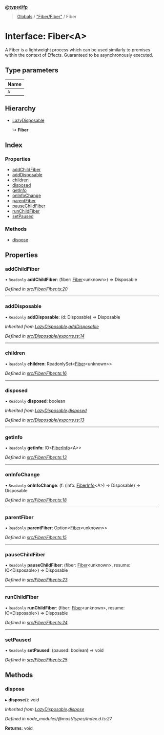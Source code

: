 **[@typed/fp](../README.md)**

> [Globals](../globals.md) / ["Fiber/Fiber"](../modules/_fiber_fiber_.md) / Fiber

# Interface: Fiber\<A>

A Fiber is a lightweight process which can be used similarly to promises within the context of Effects.
Guaranteed to be asynchronously executed.

## Type parameters

Name |
------ |
`A` |

## Hierarchy

* [LazyDisposable](_disposable_exports_.lazydisposable.md)

  ↳ **Fiber**

## Index

### Properties

* [addChildFiber](_fiber_fiber_.fiber.md#addchildfiber)
* [addDisposable](_fiber_fiber_.fiber.md#adddisposable)
* [children](_fiber_fiber_.fiber.md#children)
* [disposed](_fiber_fiber_.fiber.md#disposed)
* [getInfo](_fiber_fiber_.fiber.md#getinfo)
* [onInfoChange](_fiber_fiber_.fiber.md#oninfochange)
* [parentFiber](_fiber_fiber_.fiber.md#parentfiber)
* [pauseChildFiber](_fiber_fiber_.fiber.md#pausechildfiber)
* [runChildFiber](_fiber_fiber_.fiber.md#runchildfiber)
* [setPaused](_fiber_fiber_.fiber.md#setpaused)

### Methods

* [dispose](_fiber_fiber_.fiber.md#dispose)

## Properties

### addChildFiber

• `Readonly` **addChildFiber**: (fiber: [Fiber](_fiber_fiber_.fiber.md)\<unknown>) => Disposable

*Defined in [src/Fiber/Fiber.ts:20](https://github.com/TylorS/typed-fp/blob/559f273/src/Fiber/Fiber.ts#L20)*

___

### addDisposable

• `Readonly` **addDisposable**: (d: Disposable) => Disposable

*Inherited from [LazyDisposable](_disposable_exports_.lazydisposable.md).[addDisposable](_disposable_exports_.lazydisposable.md#adddisposable)*

*Defined in [src/Disposable/exports.ts:14](https://github.com/TylorS/typed-fp/blob/559f273/src/Disposable/exports.ts#L14)*

___

### children

• `Readonly` **children**: ReadonlySet\<[Fiber](_fiber_fiber_.fiber.md)\<unknown>>

*Defined in [src/Fiber/Fiber.ts:16](https://github.com/TylorS/typed-fp/blob/559f273/src/Fiber/Fiber.ts#L16)*

___

### disposed

• `Readonly` **disposed**: boolean

*Inherited from [LazyDisposable](_disposable_exports_.lazydisposable.md).[disposed](_disposable_exports_.lazydisposable.md#disposed)*

*Defined in [src/Disposable/exports.ts:13](https://github.com/TylorS/typed-fp/blob/559f273/src/Disposable/exports.ts#L13)*

___

### getInfo

• `Readonly` **getInfo**: IO\<[FiberInfo](../modules/_fiber_fiber_.md#fiberinfo)\<A>>

*Defined in [src/Fiber/Fiber.ts:13](https://github.com/TylorS/typed-fp/blob/559f273/src/Fiber/Fiber.ts#L13)*

___

### onInfoChange

• `Readonly` **onInfoChange**: (f: (info: [FiberInfo](../modules/_fiber_fiber_.md#fiberinfo)\<A>) => Disposable) => Disposable

*Defined in [src/Fiber/Fiber.ts:18](https://github.com/TylorS/typed-fp/blob/559f273/src/Fiber/Fiber.ts#L18)*

___

### parentFiber

• `Readonly` **parentFiber**: Option\<[Fiber](_fiber_fiber_.fiber.md)\<unknown>>

*Defined in [src/Fiber/Fiber.ts:15](https://github.com/TylorS/typed-fp/blob/559f273/src/Fiber/Fiber.ts#L15)*

___

### pauseChildFiber

• `Readonly` **pauseChildFiber**: (fiber: [Fiber](_fiber_fiber_.fiber.md)\<unknown>, resume: IO\<Disposable>) => Disposable

*Defined in [src/Fiber/Fiber.ts:23](https://github.com/TylorS/typed-fp/blob/559f273/src/Fiber/Fiber.ts#L23)*

___

### runChildFiber

• `Readonly` **runChildFiber**: (fiber: [Fiber](_fiber_fiber_.fiber.md)\<unknown>, resume: IO\<Disposable>) => Disposable

*Defined in [src/Fiber/Fiber.ts:24](https://github.com/TylorS/typed-fp/blob/559f273/src/Fiber/Fiber.ts#L24)*

___

### setPaused

• `Readonly` **setPaused**: (paused: boolean) => void

*Defined in [src/Fiber/Fiber.ts:25](https://github.com/TylorS/typed-fp/blob/559f273/src/Fiber/Fiber.ts#L25)*

## Methods

### dispose

▸ **dispose**(): void

*Inherited from [LazyDisposable](_disposable_exports_.lazydisposable.md).[dispose](_disposable_exports_.lazydisposable.md#dispose)*

*Defined in node_modules/@most/types/index.d.ts:27*

**Returns:** void
